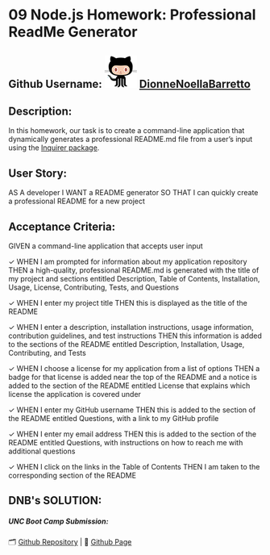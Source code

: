 # 09 Node.js Homework: Professional ReadMe Generator

## Github Username: ![Github Logo](./assets/images/octocat.png?raw=true "Github Logo") [DionneNoellaBarretto](https://github.com/DionneNoellaBarretto)

## Description: 
In this homework, our task is to create a command-line application that dynamically generates a professional README.md file from a user’s input using the [Inquirer package](https://www.npmjs.com/package/inquirer).

## User Story: 
AS A developer
I WANT a README generator
SO THAT I can quickly create a professional README for a new project

## Acceptance Criteria:

GIVEN a command-line application that accepts user input

✓ WHEN I am prompted for information about my application repository THEN a high-quality, professional README.md is generated with the title of my project and sections entitled Description, Table of Contents, Installation, Usage, License, Contributing, Tests, and Questions

✓ WHEN I enter my project title THEN this is displayed as the title of the README

✓ WHEN I enter a description, installation instructions, usage information, contribution guidelines, and test instructions THEN this information is added to the sections of the README entitled Description, Installation, Usage, Contributing, and Tests

✓ WHEN I choose a license for my application from a list of options THEN a badge for that license is added near the top of the README and a notice is added to the section of the README entitled License that explains which license the application is covered under

✓ WHEN I enter my GitHub username THEN this is added to the section of the README entitled Questions, with a link to my GitHub profile

✓ WHEN I enter my email address THEN this is added to the section of the README entitled Questions, with instructions on how to reach me with additional questions

✓ WHEN I click on the links in the Table of Contents THEN I am taken to the corresponding section of the README

## DNB's SOLUTION:
##### UNC Boot Camp Submission: 
🗂️ [Github Repository](https://github.com/DionneNoellaBarretto/09--Professional_ReadME_Node.Js) | 📄 [Github Page](https://DionneNoellaBarretto.github.io/09--Professional_ReadME_Node.Js)

